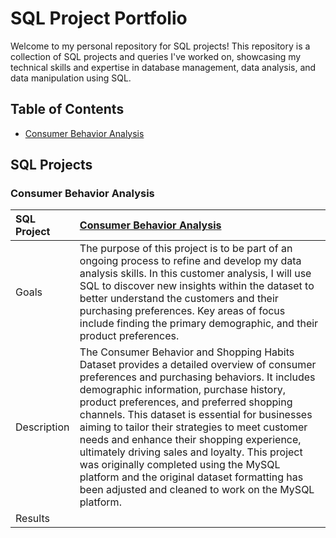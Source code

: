 # SQL Project Portfolio

Welcome to my personal repository for SQL projects! This repository is a collection of SQL projects and queries I've worked on, showcasing my technical skills and expertise in database management, data analysis, and data manipulation using SQL.

## Table of Contents
- [Consumer Behavior Analysis](#consumer-behavior-analysis)

## SQL Projects

### Consumer Behavior Analysis

| SQL Project | [Consumer Behavior Analysis](https://github.com/jasondo-da/Consumer_Behavior_Analysis) |
| :------------- | :------------ |
| Goals | The purpose of this project is to be part of an ongoing process to refine and develop my data analysis skills. In this customer analysis, I will use SQL to discover new insights within the dataset to better understand the customers and their purchasing preferences. Key areas of focus include finding the primary demographic, and their product preferences. |
| Description | The Consumer Behavior and Shopping Habits Dataset provides a detailed overview of consumer preferences and purchasing behaviors. It includes demographic information, purchase history, product preferences, and preferred shopping channels. This dataset is essential for businesses aiming to tailor their strategies to meet customer needs and enhance their shopping experience, ultimately driving sales and loyalty. This project was originally completed using the MySQL platform and the original dataset formatting has been adjusted and cleaned to work on the MySQL platform. |
| Results |  |



